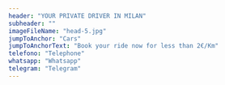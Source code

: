 ```yaml
---
header: "YOUR PRIVATE DRIVER IN MILAN"
subheader: ""
imageFileName: "head-5.jpg"
jumpToAnchor: "Cars"
jumpToAnchorText: "Book your ride now for less than 2€/Km"
telefono: "Telephone"
whatsapp: "Whatsapp"
telegram: "Telegram"
---
```

